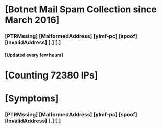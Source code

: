 # [Botnet Mail Spam Collection since March 2016]
### [PTRMssing] [MalformedAddress] [ylmf-pc] [spoof] [InvalidAddress] [.] [.]
#### [Updated every few hours]

# [Counting 72380 IPs]

# [Symptoms] 
###   [PTRMssing] [MalformedAddress] [ylmf-pc] [spoof] [InvalidAddress] [.] [.]
